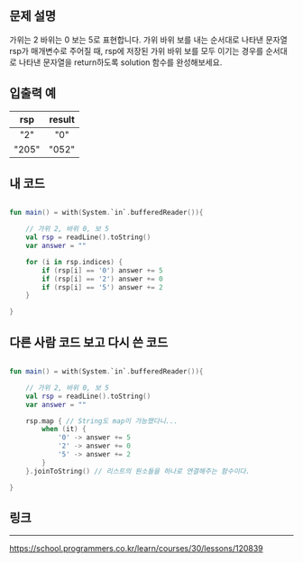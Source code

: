## 문제 설명

가위는 2 바위는 0 보는 5로 표현합니다. 가위 바위 보를 내는 순서대로 나타낸 문자열 rsp가 매개변수로 주어질 때, rsp에 저장된 가위 바위 보를 모두 이기는 경우를 순서대로 나타낸 문자열을 return하도록 solution 함수를 완성해보세요.


## 입출력 예

| rsp      | result |
|:--------:|:-------:|
| "2"   |  "0"  |
| "205" | "052" |



## 내 코드

```kotlin

fun main() = with(System.`in`.bufferedReader()){

    // 가위 2, 바위 0, 보 5
    val rsp = readLine().toString()
    var answer = ""

    for (i in rsp.indices) {
        if (rsp[i] == '0') answer += 5
        if (rsp[i] == '2') answer += 0
        if (rsp[i] == '5') answer += 2
    }

}

```

## 다른 사람 코드 보고 다시 쓴 코드

```kotlin

fun main() = with(System.`in`.bufferedReader()){

    // 가위 2, 바위 0, 보 5
    val rsp = readLine().toString()
    var answer = ""

    rsp.map { // String도 map이 가능했다니...
        when (it) {
            '0' -> answer += 5
            '2' -> answer += 0
            '5' -> answer += 2
        }
    }.joinToString() // 리스트의 원소들을 하나로 연결해주는 함수이다.

}

```

## 링크
---

https://school.programmers.co.kr/learn/courses/30/lessons/120839